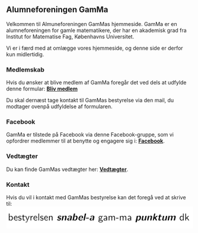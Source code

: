 ## Alumneforeningen GamMa

Velkommen til Almuneforeningen GamMas hjemmeside. GamMa er en alumneforeningen for gamle matematikere, der har en akademisk grad fra Institut for Matematise Fag, Københavns Universitet.

Vi er i færd med at omlægge vores hjemmeside, og denne side er derfor kun midlertidig.

### Medlemskab

Hvis du ønsker at blive medlem af GamMa foregår det ved dels at udfylde denne formular: **[Bliv medlem](https://docs.google.com/forms/d/e/1FAIpQLSfYyFzM_6uXeDLiScSeR8CdiAP_QSb6BnYEojyvkU-Cj-LGGA/viewform?usp=sf_link)**

Du skal dernæst tage kontakt til GamMas bestyrelse via den mail, du modtager ovenpå udfyldelse af formularen.

### Facebook
GamMa er tilstede på Facebook via denne Facebook-gruppe, som vi opfordrer medlemmer til at benytte og engagere sig i: **[Facebook](https://www.facebook.com/groups/gammamath/)**.

### Vedtægter
Du kan finde GamMas vedtægter her: **[Vedtægter](vedtaegter-gamma.pdf)**.

### Kontakt
Hvis du vil i kontakt med GamMas bestyrelse kan det foregå ved at skrive til: ![Image](mail.png)
